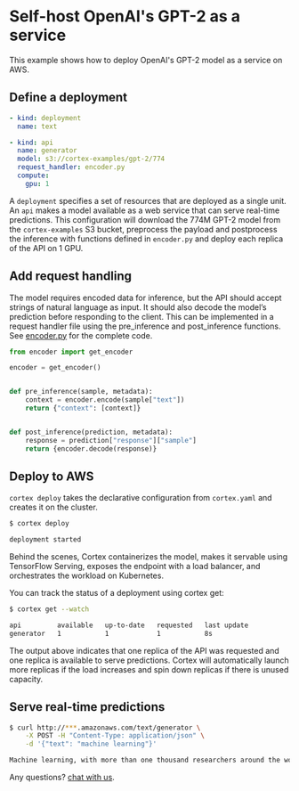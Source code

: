 # Self-host OpenAI's GPT-2 as a service

This example shows how to deploy OpenAI's GPT-2 model as a service on AWS.

## Define a deployment

```yaml
- kind: deployment
  name: text

- kind: api
  name: generator
  model: s3://cortex-examples/gpt-2/774
  request_handler: encoder.py
  compute:
    gpu: 1
```

A `deployment` specifies a set of resources that are deployed as a single unit. An `api` makes a model available as a web service that can serve real-time predictions. This configuration will download the 774M GPT-2 model from the `cortex-examples` S3 bucket, preprocess the payload and postprocess the inference with functions defined in `encoder.py` and deploy each replica of the API on 1 GPU.

## Add request handling

The model requires encoded data for inference, but the API should accept strings of natural language as input. It should also decode the model’s prediction before responding to the client. This can be implemented in a request handler file using the pre_inference and post_inference functions. See [encoder.py](encoder.py) for the complete code.

```python
from encoder import get_encoder

encoder = get_encoder()


def pre_inference(sample, metadata):
    context = encoder.encode(sample["text"])
    return {"context": [context]}


def post_inference(prediction, metadata):
    response = prediction["response"]["sample"]
    return {encoder.decode(response)}
```

## Deploy to AWS

`cortex deploy` takes the declarative configuration from `cortex.yaml` and creates it on the cluster.

```bash
$ cortex deploy

deployment started
```

Behind the scenes, Cortex containerizes the model, makes it servable using TensorFlow Serving, exposes the endpoint with a load balancer, and orchestrates the workload on Kubernetes.

You can track the status of a deployment using cortex get:

```bash
$ cortex get --watch

api         available   up-to-date   requested   last update
generator   1           1            1           8s
```

The output above indicates that one replica of the API was requested and one replica is available to serve predictions. Cortex will automatically launch more replicas if the load increases and spin down replicas if there is unused capacity.

## Serve real-time predictions

```bash
$ curl http://***.amazonaws.com/text/generator \
    -X POST -H "Content-Type: application/json" \
    -d '{"text": "machine learning"}'

Machine learning, with more than one thousand researchers around the world today, are looking to create computer-driven machine learning algorithms that can also be applied to human and social problems, such as education, health care, employment, medicine, politics, or the environment...
```

Any questions? [chat with us](https://gitter.im/cortexlabs/cortex).
